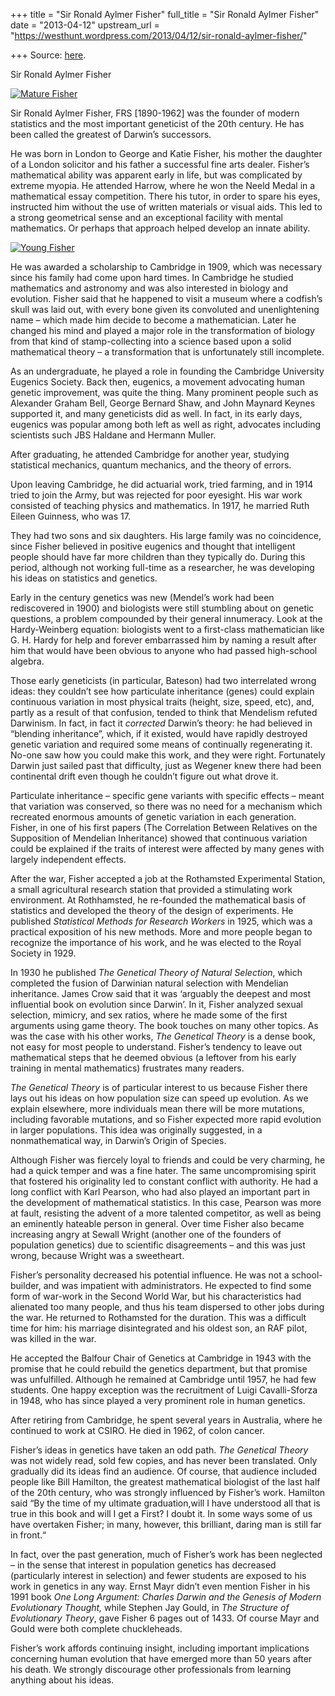 +++
title = "Sir Ronald Aylmer Fisher"
full_title = "Sir Ronald Aylmer Fisher"
date = "2013-04-12"
upstream_url = "https://westhunt.wordpress.com/2013/04/12/sir-ronald-aylmer-fisher/"

+++
Source: [here](https://westhunt.wordpress.com/2013/04/12/sir-ronald-aylmer-fisher/).

Sir Ronald Aylmer Fisher

[![Mature
Fisher](https://westhunt.files.wordpress.com/2013/04/mature-fisher.jpg?w=640)](https://westhunt.files.wordpress.com/2013/04/mature-fisher.jpg)

Sir Ronald Aylmer Fisher, FRS \[1890-1962\] was the founder of modern
statistics and the most important geneticist of the 20th century. He has
been called the greatest of Darwin’s successors.

He was born in London to George and Katie Fisher, his mother the
daughter of a London solicitor and his father a successful fine arts
dealer. Fisher’s mathematical ability was apparent early in life, but
was complicated by extreme myopia. He attended Harrow, where he won the
Neeld Medal in a mathematical essay competition. There his tutor, in
order to spare his eyes, instructed him without the use of written
materials or visual aids. This led to a strong geometrical sense and an
exceptional facility with mental mathematics. Or perhaps that approach
helped develop an innate ability.

[![Young
Fisher](https://westhunt.files.wordpress.com/2013/04/young-fisher.jpg?w=640)](https://westhunt.files.wordpress.com/2013/04/young-fisher.jpg)

He was awarded a scholarship to Cambridge in 1909, which was necessary
since his family had come upon hard times. In Cambridge he studied
mathematics and astronomy and was also interested in biology and
evolution. Fisher said that he happened to visit a museum where a
codfish’s skull was laid out, with every bone given its convoluted and
unenlightening name – which made him decide to become a mathematician.
Later he changed his mind and played a major role in the transformation
of biology from that kind of stamp-collecting into a science based upon
a solid mathematical theory – a transformation that is unfortunately
still incomplete.

As an undergraduate, he played a role in founding the Cambridge
University Eugenics Society. Back then, eugenics, a movement advocating
human genetic improvement, was quite the thing. Many prominent people
such as Alexander Graham Bell, George Bernard Shaw, and John Maynard
Keynes supported it, and many geneticists did as well. In fact, in its
early days, eugenics was popular among both left as well as right,
advocates including scientists such JBS Haldane and Hermann Muller.

After graduating, he attended Cambridge for another year, studying
statistical mechanics, quantum mechanics, and the theory of errors.

Upon leaving Cambridge, he did actuarial work, tried farming, and in
1914 tried to join the Army, but was rejected for poor eyesight. His war
work consisted of teaching physics and mathematics. In 1917, he married
Ruth Eileen Guinness, who was 17.

They had two sons and six daughters. His large family was no
coincidence, since Fisher believed in positive eugenics and thought that
intelligent people should have far more children than they typically do.
During this period, although not working full-time as a researcher, he
was developing his ideas on statistics and genetics.

Early in the century genetics was new (Mendel’s work had been
rediscovered in 1900) and biologists were still stumbling about on
genetic questions, a problem compounded by their general innumeracy.
Look at the Hardy-Weinberg equation: biologists went to a first-class
mathematician like G. H. Hardy for help and forever embarrassed him by
naming a result after him that would have been obvious to anyone who had
passed high-school algebra.

Those early geneticists (in particular, Bateson) had two interrelated
wrong ideas: they couldn’t see how particulate inheritance (genes) could
explain continuous variation in most physical traits (height, size,
speed, etc), and, partly as a result of that confusion, tended to think
that Mendelism refuted Darwinism. In fact, in fact it *corrected*
Darwin’s theory: he had believed in “blending inheritance”, which, if it
existed, would have rapidly destroyed genetic variation and required
some means of continually regenerating it. No-one saw how you could make
this work, and they were right. Fortunately Darwin just sailed past that
difficulty, just as Wegener knew there had been continental drift even
though he couldn’t figure out what drove it.

Particulate inheritance – specific gene variants with specific effects –
meant that variation was conserved, so there was no need for a mechanism
which recreated enormous amounts of genetic variation in each
generation. Fisher, in one of his first papers (The Correlation Between
Relatives on the Supposition of Mendelian Inheritance) showed that
continuous variation could be explained if the traits of interest were
affected by many genes with largely independent effects.

After the war, Fisher accepted a job at the Rothamsted Experimental
Station, a small agricultural research station that provided a
stimulating work environment. At Rothhamsted, he re-founded the
mathematical basis of statistics and developed the theory of the design
of experiments. He published *Statistical Methods for Research Workers*
in 1925, which was a practical exposition of his new methods. More and
more people began to recognize the importance of his work, and he was
elected to the Royal Society in 1929.

In 1930 he published *The Genetical Theory of Natural Selection*, which
completed the fusion of Darwinian natural selection with Mendelian
inheritance. James Crow said that it was ‘arguably the deepest and most
influential book on evolution since Darwin’. In it, Fisher analyzed
sexual selection, mimicry, and sex ratios, where he made some of the
first arguments using game theory. The book touches on many other
topics. As was the case with his other works, *The Genetical Theory* is
a dense book, not easy for most people to understand. Fisher’s tendency
to leave out mathematical steps that he deemed obvious (a leftover from
his early training in mental mathematics) frustrates many readers.

*The Genetical Theory* is of particular interest to us because Fisher
there lays out his ideas on how population size can speed up evolution.
As we explain elsewhere, more individuals mean there will be more
mutations, including favorable mutations, and so Fisher expected more
rapid evolution in larger populations. This idea was originally
suggested, in a nonmathematical way, in Darwin’s Origin of Species.

Although Fisher was fiercely loyal to friends and could be very
charming, he had a quick temper and was a fine hater. The same
uncompromising spirit that fostered his originality led to constant
conflict with authority. He had a long conflict with Karl Pearson, who
had also played an important part in the development of mathematical
statistics. In this case, Pearson was more at fault, resisting the
advent of a more talented competitor, as well as being an eminently
hateable person in general. Over time Fisher also became increasing
angry at Sewall Wright (another one of the founders of population
genetics) due to scientific disagreements – and this was just wrong,
because Wright was a sweetheart.

Fisher’s personality decreased his potential influence. He was not a
school-builder, and was impatient with administrators. He expected to
find some form of war-work in the Second World War, but his
characteristics had alienated too many people, and thus his team
dispersed to other jobs during the war. He returned to Rothamsted for
the duration. This was a difficult time for him: his marriage
disintegrated and his oldest son, an RAF pilot, was killed in the war.

He accepted the Balfour Chair of Genetics at Cambridge in 1943 with the
promise that he could rebuild the genetics department, but that promise
was unfulfilled. Although he remained at Cambridge until 1957, he had
few students. One happy exception was the recruitment of Luigi
Cavalli-Sforza in 1948, who has since played a very prominent role in
human genetics.

After retiring from Cambridge, he spent several years in Australia,
where he continued to work at CSIRO. He died in 1962, of colon cancer.

Fisher’s ideas in genetics have taken an odd path. *The Genetical
Theory* was not widely read, sold few copies, and has never been
translated. Only gradually did its ideas find an audience. Of course,
that audience included people like Bill Hamilton, the greatest
mathematical biologist of the last half of the 20th century, who was
strongly influenced by Fisher’s work. Hamilton said “By the time of my
ultimate graduation,will I have understood all that is true in this book
and will I get a First? I doubt it. In some ways some of us have
overtaken Fisher; in many, however, this brilliant, daring man is still
far in front.“

In fact, over the past generation, much of Fisher’s work has been
neglected – in the sense that interest in population genetics has
decreased (particularly interest in selection) and fewer students are
exposed to his work in genetics in any way. Ernst Mayr didn’t even
mention Fisher in his 1991 book *One Long Argument: Charles Darwin and
the Genesis of Modern Evolutionary Thought,* while Stephen Jay Gould, in
*The Structure of Evolutionary Theory*, gave Fisher 6 pages out of 1433.
Of course Mayr and Gould were both complete chuckleheads.

Fisher’s work affords continuing insight, including important
implications concerning human evolution that have emerged more than 50
years after his death. We strongly discourage other professionals from
learning anything about his ideas.

